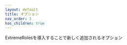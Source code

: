 ```yaml
---
layout: default
title: オプション
nav_order: 3
has_children: true
---
```


ExtremeRolesを導入することで新しく追加されるオプション
